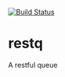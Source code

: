 [![Build Status](https://travis-ci.org/molflow/restq.svg?branch=master)](https://travis-ci.org/molflow/restq)

# restq
A restful queue
